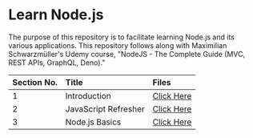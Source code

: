 # Learn Node.js

The purpose of this repository is to facilitate learning Node.js and its various applications. This repository follows along with Maximilian Schwarzmüller's Udemy course, "NodeJS - The Complete Guide (MVC, REST APIs, GraphQL, Deno)."

| Section No. | Title                | Files                                   |
| :---------- | :------------------- | :-------------------------------------- |
| 1           | Introduction         | [Click Here](./1%20introduction/)       |
| 2           | JavaScript Refresher | [Click Here](./2%20javascript-refresh/) |
| 3           | Node.js Basics       | [Click Here](./3%20nodejs-basics/)      |
